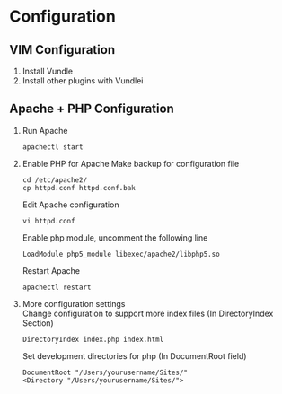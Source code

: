 # Configuration
## VIM Configuration
1. Install Vundle 
2. Install other plugins with Vundlei

## Apache + PHP Configuration
1. Run Apache  
   ```
   apachectl start  
   ``` 
2. Enable PHP for Apache
   Make backup for configuration file    
   ```
   cd /etc/apache2/   
   cp httpd.conf httpd.conf.bak  
   ```  
   Edit Apache configuration 
   ```
   vi httpd.conf  
   ```  
   Enable php module, uncomment the following line    
   ```
   LoadModule php5_module libexec/apache2/libphp5.so   
   ```   
   Restart Apache  
   ```
   apachectl restart  
   ``` 
3. More configuration settings   
   Change configuration to support more index files (In DirectoryIndex Section)   
   ```
   DirectoryIndex index.php index.html  
   ``` 
   Set development directories for php (In DocumentRoot field)   
   ```
   DocumentRoot "/Users/yourusername/Sites/"  
   <Directory "/Users/yourusername/Sites/">
   ```  
    
